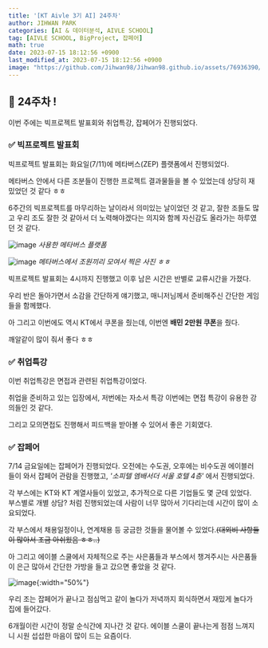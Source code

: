 ```yaml
---
title: '[KT Aivle 3기 AI] 24주차'
author: JIHWAN PARK
categories: [AI & 데이터분석, AIVLE SCHOOL]
tag: [AIVLE SCHOOL, BigProject, 잡페어]
math: true
date: 2023-07-15 18:12:56 +0900
last_modified_at: 2023-07-15 18:12:56 +0900
image: "https://github.com/Jihwan98/Jihwan98.github.io/assets/76936390/6be11e55-36a3-4a86-8e30-d8928f732a0c"
---
```


## 🌟 24주차 !

이번 주에는 빅프로젝트 발표회와 취업특강, 잡페어가 진행되었다.

### ✅ 빅프로젝트 발표회

빅프로젝트 발표회는 화요일(7/11)에 메타버스(ZEP) 플랫폼에서 진행되었다.

메타버스 안에서 다른 조분들이 진행한 프로젝트 결과물들을 볼 수 있었는데 상당히 재밌었던 것 같다 ㅎㅎ

6주간의 빅프로젝트를 마무리하는 날이라서 의미있는 날이었던 것 같고, 잘한 조들도 많고 우리 조도 잘한 것 같아서 더 노력해야겠다는 의지와 함께 자신감도 올라가는 하루였던 것 같다.

![image](https://github.com/Jihwan98/Jihwan98.github.io/assets/76936390/764f4d82-57ce-4bd7-be4e-919cf26dcd35)
_사용한 메타버스 플랫폼_

![image](https://github.com/Jihwan98/Jihwan98.github.io/assets/76936390/6d6b100e-0111-4a8c-a837-b395f38b6e57)
_메타버스에서 조원끼리 모여서 찍은 사진 ㅎㅎ_

빅프로젝트 발표회는 4시까지 진행했고 이후 남은 시간은 반별로 교류시간을 가졌다.

우리 반은 돌아가면서 소감을 간단하게 얘기했고, 매니저님께서 준비해주신 간단한 게임들을 함께했다.

아 그리고 이번에도 역시 KT에서 쿠폰을 줬는데, 이번엔 **배민 2만원 쿠폰**을 줬다.

깨알같이 많이 줘서 좋다 ㅎㅎ

### ✅ 취업특강

이번 취업특강은 면접과 관련된 취업특강이었다. 

취업을 준비하고 있는 입장에서, 저번에는 자소서 특강 이번에는 면접 특강이 유용한 강의들인 것 같다.

그리고 모의면접도 진행해서 피드백을 받아볼 수 있어서 좋은 기회였다.

### ✅ 잡페어

7/14 금요일에는 잡페어가 진행되었다. 오전에는 수도권, 오후에는 비수도권 에이블러들이 와서 잡페어 관람을 진행했고, _'소피텔 엠배서더 서울 호텔 4층'_ 에서 진행되었다.

각 부스에는 KT와 KT 계열사들이 있었고, 추가적으로 다른 기업들도 몇 군데 있었다. 부스별로 개별 상담? 처럼 진행되었는데 사람이 너무 많아서 기다리는데 시간이 많이 소요되었다.

각 부스에서 채용일정이나, 연계채용 등 궁금한 것들을 물어볼 수 있었다.~~(대외비 사항들이 많아서 조금 아쉬웠음 ㅎㅎ..)~~

아 그리고 에이블 스쿨에서 자체적으로 주는 사은품들과 부스에서 챙겨주시는 사은품들이 은근 많아서 간단한 가방을 들고 갔으면 좋았을 것 같다.

![image](https://github.com/Jihwan98/Jihwan98.github.io/assets/76936390/b295cd4b-5558-4a99-8f0e-e7a87168c021){:width="50%"}

우리 조는 잡페어가 끝나고 점심먹고 같이 놀다가 저녁까지 회식하면서 재밌게 놀다가 집에 들어갔다.

6개월이란 시간이 정말 순식간에 지나간 것 같다. 에이블 스쿨이 끝나는게 점점 느껴지니 시원 섭섭한 마음이 많이 드는 요즘이다.